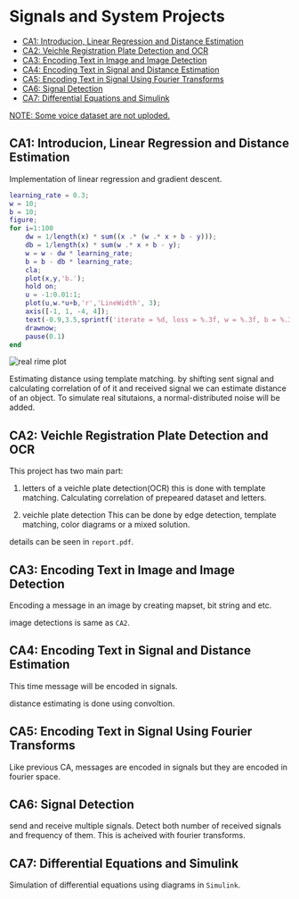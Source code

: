 # Signals and System Projects
- [CA1: Introducion, Linear Regression and Distance Estimation](#ca1-introducion-linear-regression-and-distance-estimation)
- [CA2: Veichle Registration Plate Detection and OCR ](#ca2-veichle-registration-plate-detection-and-ocr)
- [CA3: Encoding Text in Image and Image Detection](#ca3-encoding-text-in-image-and-image-detection)
- [CA4: Encoding Text in Signal and Distance Estimation](#ca4-encoding-text-in-signal-and-distance-estimation)
- [CA5: Encoding Text in Signal Using Fourier Transforms](#ca5-encoding-text-in-signal-using-fourier-transforms)
- [CA6: Signal Detection](#ca6-signal-detection)
- [CA7: Differential Equations and Simulink](#ca7-differential-equations-and-simulink)


<ins>NOTE: Some voice dataset are not uploded.</ins>

## CA1: Introducion, Linear Regression and Distance Estimation 
Implementation of linear regression and gradient descent.

```matlab
learning_rate = 0.3;
w = 10;
b = 10;
figure;
for i=1:100
    dw = 1/length(x) * sum((x .* (w .* x + b - y)));
    db = 1/length(x) * sum(w .* x + b - y);
    w = w - dw * learning_rate;
    b = b - db * learning_rate;
    cla;
    plot(x,y,'b.');
    hold on;
    u = -1:0.01:1;
    plot(u,w.*u+b,'r','LineWidth', 3);
    axis([-1, 1, -4, 4]);
    text(-0.9,3.5,sprintf('iterate = %d, loss = %.3f, w = %.3f, b = %.3f', i, loss(y,x,w,b), w, b),'Color','#800080');
    drawnow;
    pause(0.1)
end
```
![real rime plot](./CA1/gradiant%20descent.gif)

Estimating distance using template matching. by shifting sent signal and calculating correlation of of it and received signal we can estimate distance of an object. To simulate real situtaions, a normal-distributed noise will be added.

## CA2: Veichle Registration Plate Detection and OCR 
This project has two main part:

1. letters of a veichle plate detection(OCR)
this is done with template matching. Calculating correlation of prepeared dataset and letters. 

2. veichle plate detection
This can be done by edge detection, template matching, color diagrams or a mixed solution.

details can be seen in `report.pdf`.

## CA3: Encoding Text in Image and Image Detection
Encoding a message in an image by creating mapset, bit string and etc.

image detections is same as `CA2`.

## CA4: Encoding Text in Signal and Distance Estimation
This time message will be encoded in signals.

distance estimating is done using convoltion.

## CA5: Encoding Text in Signal Using Fourier Transforms
Like previous CA, messages are encoded in signals but they are encoded in fourier space.

## CA6: Signal Detection
send and receive multiple signals. Detect both number of received signals and frequency of them. This is acheived with fourier transforms.

## CA7: Differential Equations and Simulink
Simulation of differential equations using diagrams in `Simulink`.


